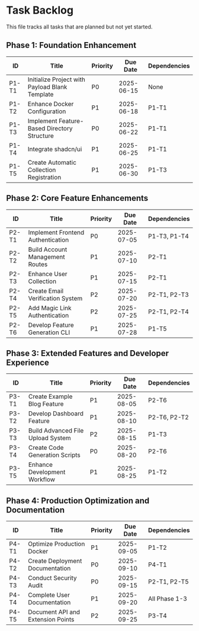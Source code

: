 # Task Backlog

This file tracks all tasks that are planned but not yet started.

## Phase 1: Foundation Enhancement

| ID | Title | Priority | Due Date | Dependencies |
|----|-------|----------|----------|-------------|
| P1-T1 | Initialize Project with Payload Blank Template | P0 | 2025-06-15 | None |
| P1-T2 | Enhance Docker Configuration | P1 | 2025-06-18 | P1-T1 |
| P1-T3 | Implement Feature-Based Directory Structure | P0 | 2025-06-22 | P1-T1 |
| P1-T4 | Integrate shadcn/ui | P1 | 2025-06-25 | P1-T1 |
| P1-T5 | Create Automatic Collection Registration | P1 | 2025-06-30 | P1-T3 |

## Phase 2: Core Feature Enhancements

| ID | Title | Priority | Due Date | Dependencies |
|----|-------|----------|----------|-------------|
| P2-T1 | Implement Frontend Authentication | P0 | 2025-07-05 | P1-T3, P1-T4 |
| P2-T2 | Build Account Management Routes | P1 | 2025-07-10 | P2-T1 |
| P2-T3 | Enhance User Collection | P1 | 2025-07-15 | P2-T1 |
| P2-T4 | Create Email Verification System | P2 | 2025-07-20 | P2-T1, P2-T3 |
| P2-T5 | Add Magic Link Authentication | P2 | 2025-07-25 | P2-T1, P2-T4 |
| P2-T6 | Develop Feature Generation CLI | P1 | 2025-07-28 | P1-T5 |

## Phase 3: Extended Features and Developer Experience

| ID | Title | Priority | Due Date | Dependencies |
|----|-------|----------|----------|-------------|
| P3-T1 | Create Example Blog Feature | P1 | 2025-08-05 | P2-T6 |
| P3-T2 | Develop Dashboard Feature | P1 | 2025-08-10 | P2-T6, P2-T2 |
| P3-T3 | Build Advanced File Upload System | P2 | 2025-08-15 | P1-T3 |
| P3-T4 | Create Code Generation Scripts | P0 | 2025-08-20 | P2-T6 |
| P3-T5 | Enhance Development Workflow | P1 | 2025-08-25 | P1-T2 |

## Phase 4: Production Optimization and Documentation

| ID | Title | Priority | Due Date | Dependencies |
|----|-------|----------|----------|-------------|
| P4-T1 | Optimize Production Docker | P1 | 2025-09-05 | P1-T2 |
| P4-T2 | Create Deployment Documentation | P0 | 2025-09-10 | P4-T1 |
| P4-T3 | Conduct Security Audit | P0 | 2025-09-15 | P2-T1, P2-T5 |
| P4-T4 | Complete User Documentation | P1 | 2025-09-20 | All Phase 1-3 |
| P4-T5 | Document API and Extension Points | P2 | 2025-09-25 | P3-T4 |
